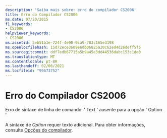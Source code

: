 ```yaml
---
description: 'Saiba mais sobre: erro do compilador CS2006'
title: Erro do Compilador CS2006
ms.date: 07/20/2015
f1_keywords:
- CS2006
helpviewer_keywords:
- CS2006
ms.assetid: 5eb51b1e-724f-4e90-9ca9-783c165e3198
ms.openlocfilehash: 15d72ece3609e6db06825a20c62ed4d26deff5f5
ms.sourcegitcommit: ddf7edb67715a5b9a45e3dd44536dabc153c1de0
ms.translationtype: MT
ms.contentlocale: pt-BR
ms.lasthandoff: 02/06/2021
ms.locfileid: "99673752"
---
```

# <a name="compiler-error-cs2006"></a>Erro do Compilador CS2006

Erro de sintaxe de linha de comando: ' Text ' ausente para a opção ' Option '  
  
 A sintaxe de *Option* requer texto adicional. Para obter informações, consulte [Opções do compilador](../language-reference/compiler-options/index.md).
